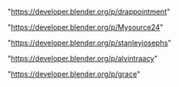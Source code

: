 "https://developer.blender.org/p/drappointment"

"https://developer.blender.org/p/Mysource24"

"https://developer.blender.org/p/stanleyjosephs"

"https://developer.blender.org/p/alvintraacy"

"https://developer.blender.org/p/grace"

 
